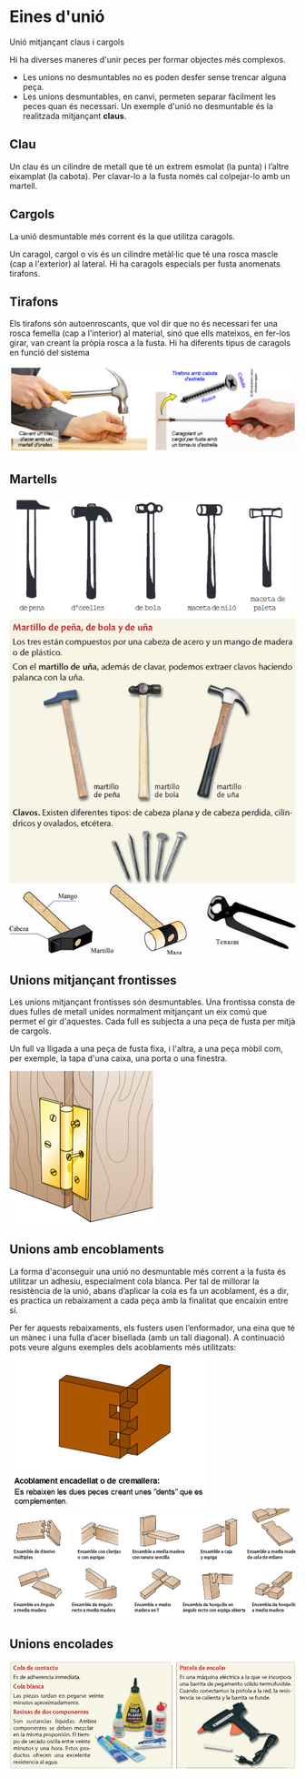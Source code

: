 # Eines d'unió


Unió mitjançant claus i cargols

Hi ha diverses maneres d'unir peces per formar objectes més complexos.

- Les unions no desmuntables no es poden desfer sense trencar alguna peça.
- Les unions desmuntables, en canvi, permeten separar fàcilment les peces quan és necessari. Un exemple d'unió no desmuntable és la realitzada mitjançant **claus**.

## Clau

Un clau és un cilindre de metall que té un extrem esmolat (la punta) i l’altre eixamplat (la cabota). Per clavar-lo a la fusta només cal colpejar-lo amb un martell.

## Cargols

La unió desmuntable més corrent és la que utilitza caragols.

Un caragol, cargol o vis és un cilindre metàl·lic que té una rosca mascle (cap a l'exterior) al lateral. Hi ha caragols especials per fusta anomenats tirafons.

## Tirafons

Els tirafons són autoenroscants, que vol dir que no és necessari fer una rosca femella (cap a l'interior) al material, sinó que ells mateixos, en fer-los girar, van creant la pròpia rosca a la fusta. Hi ha diferents tipus de caragols en funció del sistema

<img src="media/image43.png" id="image43">

## Martells


<img src="media/image44.png" id="image45">

<img src="media/image45.png" id="image46">

<img src="media/image46.png" id="image47">

## Unions mitjançant frontisses

Les unions mitjançant frontisses són desmuntables. Una frontissa consta de dues fulles de metall unides normalment mitjançant un eix comú que permet el gir d'aquestes. Cada full es subjecta a una peça de fusta per mitjà de cargols.

Un full va lligada a una peça de fusta fixa, i l'altra, a una peça mòbil com, per exemple, la tapa d'una caixa, una porta o una finestra.

<img src="media/image47.png" id="image48">

## Unions amb encoblaments

La forma d'aconseguir una unió no desmuntable més corrent a la fusta és utilitzar un adhesiu, especialment cola blanca. Per tal de millorar la resistència de la unió, abans d’aplicar la cola es fa un acoblament, és a dir, es practica un rebaixament a cada peça amb la finalitat que encaixin entre sí.

Per fer aquests rebaixaments, els fusters usen l’enformador, una eina que té un mànec i una fulla d’acer bisellada (amb un tall diagonal). A continuació pots veure alguns exemples dels acoblaments més utilitzats:

<img src="media/image48.png" id="image49">

<img src="media/image49.png" id="image50">

## Unions encolades

<img src="media/image50.png" id="image51">